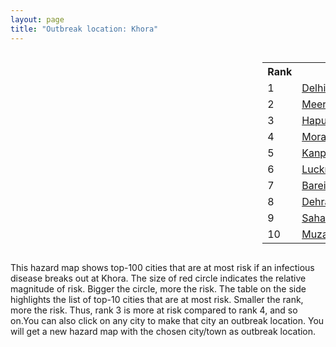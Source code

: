 ```yaml
---
layout: page
title: "Outbreak location: Khora"
---
```

<div style="width: 100%; overflow: auto;">
<div style="width: 75%; float: left;">
<div id="mapid">
<script src="https://buda-magenta.github.io/hazard_map/load_map.js"></script>

<script>
var marker_outbreak = L.marker([28.753900, 77.399900],{"autoPan": true}).addTo(map); marker_outbreak.bindTooltip("Khora").openTooltip();

var circle_1 = L.circle([28.651718, 77.221939], {"pane": "markerPane", "color": "red", "fill": true, "fillOpacity": 0.2, "fillRule": "evenodd", "lineCap": "round", "lineJoin": "round", "opacity": 1.0, "radius": 93910, "stroke": true, "weight": 3}).addTo(map);
circle_1.bindTooltip("Delhi<br>rank: 1<br>hazard index: 0.093911")
circle_1.bindPopup('<a href="https://buda-magenta.github.io/hazard_map/Delhi">Delhi</a>')

var circle_2 = L.circle([29.000653, 77.768229], {"pane": "markerPane", "color": "red", "fill": true, "fillOpacity": 0.2, "fillRule": "evenodd", "lineCap": "round", "lineJoin": "round", "opacity": 1.0, "radius": 34530, "stroke": true, "weight": 3}).addTo(map);
circle_2.bindTooltip("Meerut<br>rank: 2<br>hazard index: 0.034531")
circle_2.bindPopup('<a href="https://buda-magenta.github.io/hazard_map/Meerut">Meerut</a>')

var circle_3 = L.circle([28.740613, 77.835426], {"pane": "markerPane", "color": "red", "fill": true, "fillOpacity": 0.2, "fillRule": "evenodd", "lineCap": "round", "lineJoin": "round", "opacity": 1.0, "radius": 33155, "stroke": true, "weight": 3}).addTo(map);
circle_3.bindTooltip("Hapur<br>rank: 3<br>hazard index: 0.033155")
circle_3.bindPopup('<a href="https://buda-magenta.github.io/hazard_map/Hapur">Hapur</a>')

var circle_4 = L.circle([28.863842, 78.805778], {"pane": "markerPane", "color": "red", "fill": true, "fillOpacity": 0.2, "fillRule": "evenodd", "lineCap": "round", "lineJoin": "round", "opacity": 1.0, "radius": 29207, "stroke": true, "weight": 3}).addTo(map);
circle_4.bindTooltip("Moradabad<br>rank: 4<br>hazard index: 0.029208")
circle_4.bindPopup('<a href="https://buda-magenta.github.io/hazard_map/Moradabad">Moradabad</a>')

var circle_5 = L.circle([26.460914, 80.321759], {"pane": "markerPane", "color": "red", "fill": true, "fillOpacity": 0.2, "fillRule": "evenodd", "lineCap": "round", "lineJoin": "round", "opacity": 1.0, "radius": 16437, "stroke": true, "weight": 3}).addTo(map);
circle_5.bindTooltip("Kanpur<br>rank: 5<br>hazard index: 0.016437")
circle_5.bindPopup('<a href="https://buda-magenta.github.io/hazard_map/Kanpur">Kanpur</a>')

var circle_6 = L.circle([26.838100, 80.934600], {"pane": "markerPane", "color": "red", "fill": true, "fillOpacity": 0.2, "fillRule": "evenodd", "lineCap": "round", "lineJoin": "round", "opacity": 1.0, "radius": 13328, "stroke": true, "weight": 3}).addTo(map);
circle_6.bindTooltip("Lucknow<br>rank: 6<br>hazard index: 0.013328")
circle_6.bindPopup('<a href="https://buda-magenta.github.io/hazard_map/Lucknow">Lucknow</a>')

var circle_7 = L.circle([28.457876, 79.405571], {"pane": "markerPane", "color": "red", "fill": true, "fillOpacity": 0.2, "fillRule": "evenodd", "lineCap": "round", "lineJoin": "round", "opacity": 1.0, "radius": 12726, "stroke": true, "weight": 3}).addTo(map);
circle_7.bindTooltip("Bareilly<br>rank: 7<br>hazard index: 0.012726")
circle_7.bindPopup('<a href="https://buda-magenta.github.io/hazard_map/Bareilly">Bareilly</a>')

var circle_8 = L.circle([30.325565, 78.043681], {"pane": "markerPane", "color": "red", "fill": true, "fillOpacity": 0.2, "fillRule": "evenodd", "lineCap": "round", "lineJoin": "round", "opacity": 1.0, "radius": 10148, "stroke": true, "weight": 3}).addTo(map);
circle_8.bindTooltip("Dehradun<br>rank: 8<br>hazard index: 0.010148")
circle_8.bindPopup('<a href="https://buda-magenta.github.io/hazard_map/Dehradun">Dehradun</a>')

var circle_9 = L.circle([29.988077, 77.508130], {"pane": "markerPane", "color": "red", "fill": true, "fillOpacity": 0.2, "fillRule": "evenodd", "lineCap": "round", "lineJoin": "round", "opacity": 1.0, "radius": 9889, "stroke": true, "weight": 3}).addTo(map);
circle_9.bindTooltip("Saharanpur<br>rank: 9<br>hazard index: 0.009890")
circle_9.bindPopup('<a href="https://buda-magenta.github.io/hazard_map/Saharanpur">Saharanpur</a>')

var circle_10 = L.circle([29.448006, 77.740685], {"pane": "markerPane", "color": "red", "fill": true, "fillOpacity": 0.2, "fillRule": "evenodd", "lineCap": "round", "lineJoin": "round", "opacity": 1.0, "radius": 8369, "stroke": true, "weight": 3}).addTo(map);
circle_10.bindTooltip("Muzaffarnagar<br>rank: 10<br>hazard index: 0.008369")
circle_10.bindPopup('<a href="https://buda-magenta.github.io/hazard_map/Muzaffarnagar">Muzaffarnagar</a>')

var circle_11 = L.circle([27.876990, 78.137290], {"pane": "markerPane", "color": "red", "fill": true, "fillOpacity": 0.2, "fillRule": "evenodd", "lineCap": "round", "lineJoin": "round", "opacity": 1.0, "radius": 6717, "stroke": true, "weight": 3}).addTo(map);
circle_11.bindTooltip("Aligarh<br>rank: 11<br>hazard index: 0.006717")
circle_11.bindPopup('<a href="https://buda-magenta.github.io/hazard_map/Aligarh">Aligarh</a>')

var circle_12 = L.circle([28.794068, 79.185930], {"pane": "markerPane", "color": "red", "fill": true, "fillOpacity": 0.2, "fillRule": "evenodd", "lineCap": "round", "lineJoin": "round", "opacity": 1.0, "radius": 6685, "stroke": true, "weight": 3}).addTo(map);
circle_12.bindTooltip("Rampur<br>rank: 12<br>hazard index: 0.006685")
circle_12.bindPopup('<a href="https://buda-magenta.github.io/hazard_map/Rampur">Rampur</a>')

var circle_13 = L.circle([27.175255, 78.009816], {"pane": "markerPane", "color": "red", "fill": true, "fillOpacity": 0.2, "fillRule": "evenodd", "lineCap": "round", "lineJoin": "round", "opacity": 1.0, "radius": 5738, "stroke": true, "weight": 3}).addTo(map);
circle_13.bindTooltip("Agra<br>rank: 13<br>hazard index: 0.005739")
circle_13.bindPopup('<a href="https://buda-magenta.github.io/hazard_map/Agra">Agra</a>')

var circle_14 = L.circle([29.938447, 78.145298], {"pane": "markerPane", "color": "red", "fill": true, "fillOpacity": 0.2, "fillRule": "evenodd", "lineCap": "round", "lineJoin": "round", "opacity": 1.0, "radius": 5390, "stroke": true, "weight": 3}).addTo(map);
circle_14.bindTooltip("Haridwar<br>rank: 14<br>hazard index: 0.005390")
circle_14.bindPopup('<a href="https://buda-magenta.github.io/hazard_map/Haridwar">Haridwar</a>')

var circle_15 = L.circle([28.402979, 77.310384], {"pane": "markerPane", "color": "red", "fill": true, "fillOpacity": 0.2, "fillRule": "evenodd", "lineCap": "round", "lineJoin": "round", "opacity": 1.0, "radius": 5131, "stroke": true, "weight": 3}).addTo(map);
circle_15.bindTooltip("Faridabad<br>rank: 15<br>hazard index: 0.005132")
circle_15.bindPopup('<a href="https://buda-magenta.github.io/hazard_map/Faridabad">Faridabad</a>')

var circle_16 = L.circle([28.923397, 78.488317], {"pane": "markerPane", "color": "red", "fill": true, "fillOpacity": 0.2, "fillRule": "evenodd", "lineCap": "round", "lineJoin": "round", "opacity": 1.0, "radius": 4692, "stroke": true, "weight": 3}).addTo(map);
circle_16.bindTooltip("Amroha<br>rank: 16<br>hazard index: 0.004693")
circle_16.bindPopup('<a href="https://buda-magenta.github.io/hazard_map/Amroha">Amroha</a>')

var circle_17 = L.circle([28.428262, 77.002700], {"pane": "markerPane", "color": "red", "fill": true, "fillOpacity": 0.2, "fillRule": "evenodd", "lineCap": "round", "lineJoin": "round", "opacity": 1.0, "radius": 3273, "stroke": true, "weight": 3}).addTo(map);
circle_17.bindTooltip("Gurgaon<br>rank: 17<br>hazard index: 0.003273")
circle_17.bindPopup('<a href="https://buda-magenta.github.io/hazard_map/Gurgaon">Gurgaon</a>')

var circle_18 = L.circle([25.438130, 81.833800], {"pane": "markerPane", "color": "red", "fill": true, "fillOpacity": 0.2, "fillRule": "evenodd", "lineCap": "round", "lineJoin": "round", "opacity": 1.0, "radius": 3268, "stroke": true, "weight": 3}).addTo(map);
circle_18.bindTooltip("Allahabad<br>rank: 18<br>hazard index: 0.003269")
circle_18.bindPopup('<a href="https://buda-magenta.github.io/hazard_map/Allahabad">Allahabad</a>')

var circle_19 = L.circle([28.969640, 79.379747], {"pane": "markerPane", "color": "red", "fill": true, "fillOpacity": 0.2, "fillRule": "evenodd", "lineCap": "round", "lineJoin": "round", "opacity": 1.0, "radius": 3201, "stroke": true, "weight": 3}).addTo(map);
circle_19.bindTooltip("Rudrapur City<br>rank: 19<br>hazard index: 0.003201")
circle_19.bindPopup('<a href="https://buda-magenta.github.io/hazard_map/Rudrapur_City">Rudrapur City</a>')

var circle_20 = L.circle([28.570784, 77.327107], {"pane": "markerPane", "color": "red", "fill": true, "fillOpacity": 0.2, "fillRule": "evenodd", "lineCap": "round", "lineJoin": "round", "opacity": 1.0, "radius": 2666, "stroke": true, "weight": 3}).addTo(map);
circle_20.bindTooltip("Noida<br>rank: 20<br>hazard index: 0.002667")
circle_20.bindPopup('<a href="https://buda-magenta.github.io/hazard_map/Noida">Noida</a>')

var circle_21 = L.circle([28.826162, 77.541656], {"pane": "markerPane", "color": "red", "fill": true, "fillOpacity": 0.2, "fillRule": "evenodd", "lineCap": "round", "lineJoin": "round", "opacity": 1.0, "radius": 2556, "stroke": true, "weight": 3}).addTo(map);
circle_21.bindTooltip("Modinagar<br>rank: 21<br>hazard index: 0.002556")
circle_21.bindPopup('<a href="https://buda-magenta.github.io/hazard_map/Modinagar">Modinagar</a>')

var circle_22 = L.circle([30.909016, 75.851601], {"pane": "markerPane", "color": "red", "fill": true, "fillOpacity": 0.2, "fillRule": "evenodd", "lineCap": "round", "lineJoin": "round", "opacity": 1.0, "radius": 2390, "stroke": true, "weight": 3}).addTo(map);
circle_22.bindTooltip("Ludhiana<br>rank: 22<br>hazard index: 0.002391")
circle_22.bindPopup('<a href="https://buda-magenta.github.io/hazard_map/Ludhiana">Ludhiana</a>')

var circle_23 = L.circle([29.211757, 78.961731], {"pane": "markerPane", "color": "red", "fill": true, "fillOpacity": 0.2, "fillRule": "evenodd", "lineCap": "round", "lineJoin": "round", "opacity": 1.0, "radius": 1932, "stroke": true, "weight": 3}).addTo(map);
circle_23.bindTooltip("Kashipur<br>rank: 23<br>hazard index: 0.001933")
circle_23.bindPopup('<a href="https://buda-magenta.github.io/hazard_map/Kashipur">Kashipur</a>')

var circle_24 = L.circle([29.869350, 77.890212], {"pane": "markerPane", "color": "red", "fill": true, "fillOpacity": 0.2, "fillRule": "evenodd", "lineCap": "round", "lineJoin": "round", "opacity": 1.0, "radius": 1931, "stroke": true, "weight": 3}).addTo(map);
circle_24.bindTooltip("Roorkee<br>rank: 24<br>hazard index: 0.001932")
circle_24.bindPopup('<a href="https://buda-magenta.github.io/hazard_map/Roorkee">Roorkee</a>')

var circle_25 = L.circle([28.733400, 77.298600], {"pane": "markerPane", "color": "red", "fill": true, "fillOpacity": 0.2, "fillRule": "evenodd", "lineCap": "round", "lineJoin": "round", "opacity": 1.0, "radius": 1830, "stroke": true, "weight": 3}).addTo(map);
circle_25.bindTooltip("Loni<br>rank: 25<br>hazard index: 0.001831")
circle_25.bindPopup('<a href="https://buda-magenta.github.io/hazard_map/Loni">Loni</a>')

var circle_26 = L.circle([27.912633, 79.746563], {"pane": "markerPane", "color": "red", "fill": true, "fillOpacity": 0.2, "fillRule": "evenodd", "lineCap": "round", "lineJoin": "round", "opacity": 1.0, "radius": 1757, "stroke": true, "weight": 3}).addTo(map);
circle_26.bindTooltip("Shahjahanpur<br>rank: 26<br>hazard index: 0.001757")
circle_26.bindPopup('<a href="https://buda-magenta.github.io/hazard_map/Shahjahanpur">Shahjahanpur</a>')

var circle_27 = L.circle([30.129326, 77.245483], {"pane": "markerPane", "color": "red", "fill": true, "fillOpacity": 0.2, "fillRule": "evenodd", "lineCap": "round", "lineJoin": "round", "opacity": 1.0, "radius": 1666, "stroke": true, "weight": 3}).addTo(map);
circle_27.bindTooltip("Jagadhri<br>rank: 27<br>hazard index: 0.001667")
circle_27.bindPopup('<a href="https://buda-magenta.github.io/hazard_map/Jagadhri">Jagadhri</a>')

var circle_28 = L.circle([19.075990, 72.877393], {"pane": "markerPane", "color": "red", "fill": true, "fillOpacity": 0.2, "fillRule": "evenodd", "lineCap": "round", "lineJoin": "round", "opacity": 1.0, "radius": 1612, "stroke": true, "weight": 3}).addTo(map);
circle_28.bindTooltip("Mumbai<br>rank: 28<br>hazard index: 0.001612")
circle_28.bindPopup('<a href="https://buda-magenta.github.io/hazard_map/Mumbai">Mumbai</a>')

var circle_29 = L.circle([25.843539, 80.918004], {"pane": "markerPane", "color": "red", "fill": true, "fillOpacity": 0.2, "fillRule": "evenodd", "lineCap": "round", "lineJoin": "round", "opacity": 1.0, "radius": 1571, "stroke": true, "weight": 3}).addTo(map);
circle_29.bindTooltip("Fatehpur<br>rank: 29<br>hazard index: 0.001572")
circle_29.bindPopup('<a href="https://buda-magenta.github.io/hazard_map/Fatehpur">Fatehpur</a>')

var circle_30 = L.circle([29.214460, 79.527918], {"pane": "markerPane", "color": "red", "fill": true, "fillOpacity": 0.2, "fillRule": "evenodd", "lineCap": "round", "lineJoin": "round", "opacity": 1.0, "radius": 1470, "stroke": true, "weight": 3}).addTo(map);
circle_30.bindTooltip("Haldwani<br>rank: 30<br>hazard index: 0.001471")
circle_30.bindPopup('<a href="https://buda-magenta.github.io/hazard_map/Haldwani">Haldwani</a>')

var circle_31 = L.circle([30.209087, 76.339872], {"pane": "markerPane", "color": "red", "fill": true, "fillOpacity": 0.2, "fillRule": "evenodd", "lineCap": "round", "lineJoin": "round", "opacity": 1.0, "radius": 1447, "stroke": true, "weight": 3}).addTo(map);
circle_31.bindTooltip("Patiala<br>rank: 31<br>hazard index: 0.001448")
circle_31.bindPopup('<a href="https://buda-magenta.github.io/hazard_map/Patiala">Patiala</a>')

var circle_32 = L.circle([28.901090, 76.580194], {"pane": "markerPane", "color": "red", "fill": true, "fillOpacity": 0.2, "fillRule": "evenodd", "lineCap": "round", "lineJoin": "round", "opacity": 1.0, "radius": 1400, "stroke": true, "weight": 3}).addTo(map);
circle_32.bindTooltip("Rohtak<br>rank: 32<br>hazard index: 0.001401")
circle_32.bindPopup('<a href="https://buda-magenta.github.io/hazard_map/Rohtak">Rohtak</a>')

var circle_33 = L.circle([28.388861, 77.974798], {"pane": "markerPane", "color": "red", "fill": true, "fillOpacity": 0.2, "fillRule": "evenodd", "lineCap": "round", "lineJoin": "round", "opacity": 1.0, "radius": 1371, "stroke": true, "weight": 3}).addTo(map);
circle_33.bindTooltip("Bulandshahr<br>rank: 33<br>hazard index: 0.001372")
circle_33.bindPopup('<a href="https://buda-magenta.github.io/hazard_map/Bulandshahr">Bulandshahr</a>')

var circle_34 = L.circle([27.633333, 77.583333], {"pane": "markerPane", "color": "red", "fill": true, "fillOpacity": 0.2, "fillRule": "evenodd", "lineCap": "round", "lineJoin": "round", "opacity": 1.0, "radius": 1293, "stroke": true, "weight": 3}).addTo(map);
circle_34.bindTooltip("Mathura<br>rank: 34<br>hazard index: 0.001293")
circle_34.bindPopup('<a href="https://buda-magenta.github.io/hazard_map/Mathura">Mathura</a>')

var circle_35 = L.circle([31.292011, 75.568058], {"pane": "markerPane", "color": "red", "fill": true, "fillOpacity": 0.2, "fillRule": "evenodd", "lineCap": "round", "lineJoin": "round", "opacity": 1.0, "radius": 1277, "stroke": true, "weight": 3}).addTo(map);
circle_35.bindTooltip("Jalandhar<br>rank: 35<br>hazard index: 0.001277")
circle_35.bindPopup('<a href="https://buda-magenta.github.io/hazard_map/Jalandhar">Jalandhar</a>')

var circle_36 = L.circle([27.985060, 80.753845], {"pane": "markerPane", "color": "red", "fill": true, "fillOpacity": 0.2, "fillRule": "evenodd", "lineCap": "round", "lineJoin": "round", "opacity": 1.0, "radius": 1201, "stroke": true, "weight": 3}).addTo(map);
circle_36.bindTooltip("Lakhimpur<br>rank: 36<br>hazard index: 0.001202")
circle_36.bindPopup('<a href="https://buda-magenta.github.io/hazard_map/Lakhimpur">Lakhimpur</a>')

var circle_37 = L.circle([25.335649, 83.007629], {"pane": "markerPane", "color": "red", "fill": true, "fillOpacity": 0.2, "fillRule": "evenodd", "lineCap": "round", "lineJoin": "round", "opacity": 1.0, "radius": 1196, "stroke": true, "weight": 3}).addTo(map);
circle_37.bindTooltip("Varanasi<br>rank: 37<br>hazard index: 0.001196")
circle_37.bindPopup('<a href="https://buda-magenta.github.io/hazard_map/Varanasi">Varanasi</a>')

var circle_38 = L.circle([26.671329, 83.364583], {"pane": "markerPane", "color": "red", "fill": true, "fillOpacity": 0.2, "fillRule": "evenodd", "lineCap": "round", "lineJoin": "round", "opacity": 1.0, "radius": 1191, "stroke": true, "weight": 3}).addTo(map);
circle_38.bindTooltip("Gorakhpur<br>rank: 38<br>hazard index: 0.001191")
circle_38.bindPopup('<a href="https://buda-magenta.github.io/hazard_map/Gorakhpur">Gorakhpur</a>')

var circle_39 = L.circle([25.609324, 85.123525], {"pane": "markerPane", "color": "red", "fill": true, "fillOpacity": 0.2, "fillRule": "evenodd", "lineCap": "round", "lineJoin": "round", "opacity": 1.0, "radius": 1175, "stroke": true, "weight": 3}).addTo(map);
circle_39.bindTooltip("Patna<br>rank: 39<br>hazard index: 0.001175")
circle_39.bindPopup('<a href="https://buda-magenta.github.io/hazard_map/Patna">Patna</a>')

var circle_40 = L.circle([27.639077, 76.614452], {"pane": "markerPane", "color": "red", "fill": true, "fillOpacity": 0.2, "fillRule": "evenodd", "lineCap": "round", "lineJoin": "round", "opacity": 1.0, "radius": 1152, "stroke": true, "weight": 3}).addTo(map);
circle_40.bindTooltip("Alwar<br>rank: 40<br>hazard index: 0.001153")
circle_40.bindPopup('<a href="https://buda-magenta.github.io/hazard_map/Alwar">Alwar</a>')

var circle_41 = L.circle([29.391275, 76.977168], {"pane": "markerPane", "color": "red", "fill": true, "fillOpacity": 0.2, "fillRule": "evenodd", "lineCap": "round", "lineJoin": "round", "opacity": 1.0, "radius": 1111, "stroke": true, "weight": 3}).addTo(map);
circle_41.bindTooltip("Panipat<br>rank: 41<br>hazard index: 0.001112")
circle_41.bindPopup('<a href="https://buda-magenta.github.io/hazard_map/Panipat">Panipat</a>')

var circle_42 = L.circle([30.211200, 77.286390], {"pane": "markerPane", "color": "red", "fill": true, "fillOpacity": 0.2, "fillRule": "evenodd", "lineCap": "round", "lineJoin": "round", "opacity": 1.0, "radius": 1097, "stroke": true, "weight": 3}).addTo(map);
circle_42.bindTooltip("Yamunanagar<br>rank: 42<br>hazard index: 0.001097")
circle_42.bindPopup('<a href="https://buda-magenta.github.io/hazard_map/Yamunanagar">Yamunanagar</a>')

var circle_43 = L.circle([29.680327, 76.989625], {"pane": "markerPane", "color": "red", "fill": true, "fillOpacity": 0.2, "fillRule": "evenodd", "lineCap": "round", "lineJoin": "round", "opacity": 1.0, "radius": 1084, "stroke": true, "weight": 3}).addTo(map);
circle_43.bindTooltip("Karnal<br>rank: 43<br>hazard index: 0.001084")
circle_43.bindPopup('<a href="https://buda-magenta.github.io/hazard_map/Karnal">Karnal</a>')

var circle_44 = L.circle([29.168807, 75.746110], {"pane": "markerPane", "color": "red", "fill": true, "fillOpacity": 0.2, "fillRule": "evenodd", "lineCap": "round", "lineJoin": "round", "opacity": 1.0, "radius": 1076, "stroke": true, "weight": 3}).addTo(map);
circle_44.bindTooltip("Hisar<br>rank: 44<br>hazard index: 0.001076")
circle_44.bindPopup('<a href="https://buda-magenta.github.io/hazard_map/Hisar">Hisar</a>')

var circle_45 = L.circle([27.177366, 78.389912], {"pane": "markerPane", "color": "red", "fill": true, "fillOpacity": 0.2, "fillRule": "evenodd", "lineCap": "round", "lineJoin": "round", "opacity": 1.0, "radius": 1073, "stroke": true, "weight": 3}).addTo(map);
circle_45.bindTooltip("Firozabad<br>rank: 45<br>hazard index: 0.001074")
circle_45.bindPopup('<a href="https://buda-magenta.github.io/hazard_map/Firozabad">Firozabad</a>')

var circle_46 = L.circle([29.003314, 77.016732], {"pane": "markerPane", "color": "red", "fill": true, "fillOpacity": 0.2, "fillRule": "evenodd", "lineCap": "round", "lineJoin": "round", "opacity": 1.0, "radius": 1047, "stroke": true, "weight": 3}).addTo(map);
circle_46.bindTooltip("Sonipat<br>rank: 46<br>hazard index: 0.001047")
circle_46.bindPopup('<a href="https://buda-magenta.github.io/hazard_map/Sonipat">Sonipat</a>')

var circle_47 = L.circle([25.531031, 78.652689], {"pane": "markerPane", "color": "red", "fill": true, "fillOpacity": 0.2, "fillRule": "evenodd", "lineCap": "round", "lineJoin": "round", "opacity": 1.0, "radius": 1003, "stroke": true, "weight": 3}).addTo(map);
circle_47.bindTooltip("Jhansi<br>rank: 47<br>hazard index: 0.001003")
circle_47.bindPopup('<a href="https://buda-magenta.github.io/hazard_map/Jhansi">Jhansi</a>')

var circle_48 = L.circle([31.634308, 74.873679], {"pane": "markerPane", "color": "red", "fill": true, "fillOpacity": 0.2, "fillRule": "evenodd", "lineCap": "round", "lineJoin": "round", "opacity": 1.0, "radius": 963, "stroke": true, "weight": 3}).addTo(map);
circle_48.bindTooltip("Amritsar<br>rank: 48<br>hazard index: 0.000964")
circle_48.bindPopup('<a href="https://buda-magenta.github.io/hazard_map/Amritsar">Amritsar</a>')

var circle_49 = L.circle([30.384367, 76.770421], {"pane": "markerPane", "color": "red", "fill": true, "fillOpacity": 0.2, "fillRule": "evenodd", "lineCap": "round", "lineJoin": "round", "opacity": 1.0, "radius": 941, "stroke": true, "weight": 3}).addTo(map);
circle_49.bindTooltip("Ambala<br>rank: 49<br>hazard index: 0.000942")
circle_49.bindPopup('<a href="https://buda-magenta.github.io/hazard_map/Ambala">Ambala</a>')

var circle_50 = L.circle([27.265212, 77.369126], {"pane": "markerPane", "color": "red", "fill": true, "fillOpacity": 0.2, "fillRule": "evenodd", "lineCap": "round", "lineJoin": "round", "opacity": 1.0, "radius": 916, "stroke": true, "weight": 3}).addTo(map);
circle_50.bindTooltip("Bharatpur<br>rank: 50<br>hazard index: 0.000917")
circle_50.bindPopup('<a href="https://buda-magenta.github.io/hazard_map/Bharatpur">Bharatpur</a>')

var circle_51 = L.circle([12.979120, 77.591300], {"pane": "markerPane", "color": "red", "fill": true, "fillOpacity": 0.2, "fillRule": "evenodd", "lineCap": "round", "lineJoin": "round", "opacity": 1.0, "radius": 848, "stroke": true, "weight": 3}).addTo(map);
circle_51.bindTooltip("Bangalore<br>rank: 51<br>hazard index: 0.000848")
circle_51.bindPopup('<a href="https://buda-magenta.github.io/hazard_map/Bangalore">Bangalore</a>')

var circle_52 = L.circle([28.618753, 78.550874], {"pane": "markerPane", "color": "red", "fill": true, "fillOpacity": 0.2, "fillRule": "evenodd", "lineCap": "round", "lineJoin": "round", "opacity": 1.0, "radius": 790, "stroke": true, "weight": 3}).addTo(map);
circle_52.bindTooltip("Sambhal<br>rank: 52<br>hazard index: 0.000791")
circle_52.bindPopup('<a href="https://buda-magenta.github.io/hazard_map/Sambhal">Sambhal</a>')

var circle_53 = L.circle([28.488378, 78.735249], {"pane": "markerPane", "color": "red", "fill": true, "fillOpacity": 0.2, "fillRule": "evenodd", "lineCap": "round", "lineJoin": "round", "opacity": 1.0, "radius": 741, "stroke": true, "weight": 3}).addTo(map);
circle_53.bindTooltip("Chandausi<br>rank: 53<br>hazard index: 0.000741")
circle_53.bindPopup('<a href="https://buda-magenta.github.io/hazard_map/Chandausi">Chandausi</a>')

var circle_54 = L.circle([28.660965, 76.834676], {"pane": "markerPane", "color": "red", "fill": true, "fillOpacity": 0.2, "fillRule": "evenodd", "lineCap": "round", "lineJoin": "round", "opacity": 1.0, "radius": 740, "stroke": true, "weight": 3}).addTo(map);
circle_54.bindTooltip("Bahadurgarh<br>rank: 54<br>hazard index: 0.000741")
circle_54.bindPopup('<a href="https://buda-magenta.github.io/hazard_map/Bahadurgarh">Bahadurgarh</a>')

var circle_55 = L.circle([30.733442, 76.779714], {"pane": "markerPane", "color": "red", "fill": true, "fillOpacity": 0.2, "fillRule": "evenodd", "lineCap": "round", "lineJoin": "round", "opacity": 1.0, "radius": 739, "stroke": true, "weight": 3}).addTo(map);
circle_55.bindTooltip("Chandigarh<br>rank: 55<br>hazard index: 0.000740")
circle_55.bindPopup('<a href="https://buda-magenta.github.io/hazard_map/Chandigarh">Chandigarh</a>')

var circle_56 = L.circle([28.793170, 76.139128], {"pane": "markerPane", "color": "red", "fill": true, "fillOpacity": 0.2, "fillRule": "evenodd", "lineCap": "round", "lineJoin": "round", "opacity": 1.0, "radius": 729, "stroke": true, "weight": 3}).addTo(map);
circle_56.bindTooltip("Bhiwani<br>rank: 56<br>hazard index: 0.000730")
circle_56.bindPopup('<a href="https://buda-magenta.github.io/hazard_map/Bhiwani">Bhiwani</a>')

var circle_57 = L.circle([22.541418, 88.357691], {"pane": "markerPane", "color": "red", "fill": true, "fillOpacity": 0.2, "fillRule": "evenodd", "lineCap": "round", "lineJoin": "round", "opacity": 1.0, "radius": 715, "stroke": true, "weight": 3}).addTo(map);
circle_57.bindTooltip("Kolkata<br>rank: 57<br>hazard index: 0.000716")
circle_57.bindPopup('<a href="https://buda-magenta.github.io/hazard_map/Kolkata">Kolkata</a>')

var circle_58 = L.circle([28.205907, 77.875714], {"pane": "markerPane", "color": "red", "fill": true, "fillOpacity": 0.2, "fillRule": "evenodd", "lineCap": "round", "lineJoin": "round", "opacity": 1.0, "radius": 684, "stroke": true, "weight": 3}).addTo(map);
circle_58.bindTooltip("Khurja<br>rank: 58<br>hazard index: 0.000685")
circle_58.bindPopup('<a href="https://buda-magenta.github.io/hazard_map/Khurja">Khurja</a>')

var circle_59 = L.circle([26.718324, 79.090254], {"pane": "markerPane", "color": "red", "fill": true, "fillOpacity": 0.2, "fillRule": "evenodd", "lineCap": "round", "lineJoin": "round", "opacity": 1.0, "radius": 683, "stroke": true, "weight": 3}).addTo(map);
circle_59.bindTooltip("Etawah<br>rank: 59<br>hazard index: 0.000684")
circle_59.bindPopup('<a href="https://buda-magenta.github.io/hazard_map/Etawah">Etawah</a>')

var circle_60 = L.circle([27.573243, 78.111739], {"pane": "markerPane", "color": "red", "fill": true, "fillOpacity": 0.2, "fillRule": "evenodd", "lineCap": "round", "lineJoin": "round", "opacity": 1.0, "radius": 648, "stroke": true, "weight": 3}).addTo(map);
circle_60.bindTooltip("Hathras<br>rank: 60<br>hazard index: 0.000649")
circle_60.bindPopup('<a href="https://buda-magenta.github.io/hazard_map/Hathras">Hathras</a>')

var circle_61 = L.circle([28.068312, 79.046073], {"pane": "markerPane", "color": "red", "fill": true, "fillOpacity": 0.2, "fillRule": "evenodd", "lineCap": "round", "lineJoin": "round", "opacity": 1.0, "radius": 615, "stroke": true, "weight": 3}).addTo(map);
circle_61.bindTooltip("Budaun<br>rank: 61<br>hazard index: 0.000615")
circle_61.bindPopup('<a href="https://buda-magenta.github.io/hazard_map/Budaun">Budaun</a>')

var circle_62 = L.circle([29.301826, 76.338471], {"pane": "markerPane", "color": "red", "fill": true, "fillOpacity": 0.2, "fillRule": "evenodd", "lineCap": "round", "lineJoin": "round", "opacity": 1.0, "radius": 610, "stroke": true, "weight": 3}).addTo(map);
circle_62.bindTooltip("Jind<br>rank: 62<br>hazard index: 0.000611")
circle_62.bindPopup('<a href="https://buda-magenta.github.io/hazard_map/Jind">Jind</a>')

var circle_63 = L.circle([23.021624, 72.579707], {"pane": "markerPane", "color": "red", "fill": true, "fillOpacity": 0.2, "fillRule": "evenodd", "lineCap": "round", "lineJoin": "round", "opacity": 1.0, "radius": 609, "stroke": true, "weight": 3}).addTo(map);
circle_63.bindTooltip("Ahmedabad<br>rank: 63<br>hazard index: 0.000609")
circle_63.bindPopup('<a href="https://buda-magenta.github.io/hazard_map/Ahmedabad">Ahmedabad</a>')

var circle_64 = L.circle([17.388786, 78.461065], {"pane": "markerPane", "color": "red", "fill": true, "fillOpacity": 0.2, "fillRule": "evenodd", "lineCap": "round", "lineJoin": "round", "opacity": 1.0, "radius": 593, "stroke": true, "weight": 3}).addTo(map);
circle_64.bindTooltip("Hyderabad<br>rank: 64<br>hazard index: 0.000594")
circle_64.bindPopup('<a href="https://buda-magenta.github.io/hazard_map/Hyderabad">Hyderabad</a>')

var circle_65 = L.circle([29.993040, 76.829223], {"pane": "markerPane", "color": "red", "fill": true, "fillOpacity": 0.2, "fillRule": "evenodd", "lineCap": "round", "lineJoin": "round", "opacity": 1.0, "radius": 592, "stroke": true, "weight": 3}).addTo(map);
circle_65.bindTooltip("Thanesar<br>rank: 65<br>hazard index: 0.000592")
circle_65.bindPopup('<a href="https://buda-magenta.github.io/hazard_map/Thanesar">Thanesar</a>')

var circle_66 = L.circle([27.504639, 80.829466], {"pane": "markerPane", "color": "red", "fill": true, "fillOpacity": 0.2, "fillRule": "evenodd", "lineCap": "round", "lineJoin": "round", "opacity": 1.0, "radius": 582, "stroke": true, "weight": 3}).addTo(map);
circle_66.bindTooltip("Sitapur<br>rank: 66<br>hazard index: 0.000582")
circle_66.bindPopup('<a href="https://buda-magenta.github.io/hazard_map/Sitapur">Sitapur</a>')

var circle_67 = L.circle([26.915458, 75.818982], {"pane": "markerPane", "color": "red", "fill": true, "fillOpacity": 0.2, "fillRule": "evenodd", "lineCap": "round", "lineJoin": "round", "opacity": 1.0, "radius": 576, "stroke": true, "weight": 3}).addTo(map);
circle_67.bindTooltip("Jaipur<br>rank: 67<br>hazard index: 0.000576")
circle_67.bindPopup('<a href="https://buda-magenta.github.io/hazard_map/Jaipur">Jaipur</a>')

var circle_68 = L.circle([28.195647, 76.616518], {"pane": "markerPane", "color": "red", "fill": true, "fillOpacity": 0.2, "fillRule": "evenodd", "lineCap": "round", "lineJoin": "round", "opacity": 1.0, "radius": 566, "stroke": true, "weight": 3}).addTo(map);
circle_68.bindTooltip("Rewari<br>rank: 68<br>hazard index: 0.000567")
circle_68.bindPopup('<a href="https://buda-magenta.github.io/hazard_map/Rewari">Rewari</a>')

var circle_69 = L.circle([28.079690, 75.541768], {"pane": "markerPane", "color": "red", "fill": true, "fillOpacity": 0.2, "fillRule": "evenodd", "lineCap": "round", "lineJoin": "round", "opacity": 1.0, "radius": 566, "stroke": true, "weight": 3}).addTo(map);
circle_69.bindTooltip("Jhunjhunun<br>rank: 69<br>hazard index: 0.000567")
circle_69.bindPopup('<a href="https://buda-magenta.github.io/hazard_map/Jhunjhunun">Jhunjhunun</a>')

var circle_70 = L.circle([28.651718, 77.221939], {"pane": "markerPane", "color": "red", "fill": true, "fillOpacity": 0.2, "fillRule": "evenodd", "lineCap": "round", "lineJoin": "round", "opacity": 1.0, "radius": 560, "stroke": true, "weight": 3}).addTo(map);
circle_70.bindTooltip("Dehri<br>rank: 70<br>hazard index: 0.000561")
circle_70.bindPopup('<a href="https://buda-magenta.github.io/hazard_map/Dehri">Dehri</a>')

var circle_71 = L.circle([29.822821, 76.378310], {"pane": "markerPane", "color": "red", "fill": true, "fillOpacity": 0.2, "fillRule": "evenodd", "lineCap": "round", "lineJoin": "round", "opacity": 1.0, "radius": 556, "stroke": true, "weight": 3}).addTo(map);
circle_71.bindTooltip("Kaithal<br>rank: 71<br>hazard index: 0.000557")
circle_71.bindPopup('<a href="https://buda-magenta.github.io/hazard_map/Kaithal">Kaithal</a>')

var circle_72 = L.circle([13.083694, 80.270186], {"pane": "markerPane", "color": "red", "fill": true, "fillOpacity": 0.2, "fillRule": "evenodd", "lineCap": "round", "lineJoin": "round", "opacity": 1.0, "radius": 517, "stroke": true, "weight": 3}).addTo(map);
circle_72.bindTooltip("Chennai<br>rank: 72<br>hazard index: 0.000517")
circle_72.bindPopup('<a href="https://buda-magenta.github.io/hazard_map/Chennai">Chennai</a>')

var circle_73 = L.circle([28.176959, 77.373112], {"pane": "markerPane", "color": "red", "fill": true, "fillOpacity": 0.2, "fillRule": "evenodd", "lineCap": "round", "lineJoin": "round", "opacity": 1.0, "radius": 510, "stroke": true, "weight": 3}).addTo(map);
circle_73.bindTooltip("Palwal<br>rank: 73<br>hazard index: 0.000511")
circle_73.bindPopup('<a href="https://buda-magenta.github.io/hazard_map/Palwal">Palwal</a>')

var circle_74 = L.circle([18.521428, 73.854454], {"pane": "markerPane", "color": "red", "fill": true, "fillOpacity": 0.2, "fillRule": "evenodd", "lineCap": "round", "lineJoin": "round", "opacity": 1.0, "radius": 504, "stroke": true, "weight": 3}).addTo(map);
circle_74.bindTooltip("Pune<br>rank: 74<br>hazard index: 0.000505")
circle_74.bindPopup('<a href="https://buda-magenta.github.io/hazard_map/Pune">Pune</a>')

var circle_75 = L.circle([26.148658, 85.340013], {"pane": "markerPane", "color": "red", "fill": true, "fillOpacity": 0.2, "fillRule": "evenodd", "lineCap": "round", "lineJoin": "round", "opacity": 1.0, "radius": 451, "stroke": true, "weight": 3}).addTo(map);
circle_75.bindTooltip("Muzaffarpur<br>rank: 75<br>hazard index: 0.000451")
circle_75.bindPopup('<a href="https://buda-magenta.github.io/hazard_map/Muzaffarpur">Muzaffarpur</a>')

var circle_76 = L.circle([27.733696, 81.477321], {"pane": "markerPane", "color": "red", "fill": true, "fillOpacity": 0.2, "fillRule": "evenodd", "lineCap": "round", "lineJoin": "round", "opacity": 1.0, "radius": 445, "stroke": true, "weight": 3}).addTo(map);
circle_76.bindTooltip("Bahraich<br>rank: 76<br>hazard index: 0.000445")
circle_76.bindPopup('<a href="https://buda-magenta.github.io/hazard_map/Bahraich">Bahraich</a>')

var circle_77 = L.circle([29.500882, 77.348383], {"pane": "markerPane", "color": "red", "fill": true, "fillOpacity": 0.2, "fillRule": "evenodd", "lineCap": "round", "lineJoin": "round", "opacity": 1.0, "radius": 430, "stroke": true, "weight": 3}).addTo(map);
circle_77.bindTooltip("Shamli<br>rank: 77<br>hazard index: 0.000430")
circle_77.bindPopup('<a href="https://buda-magenta.github.io/hazard_map/Shamli">Shamli</a>')

var circle_78 = L.circle([29.154148, 77.305954], {"pane": "markerPane", "color": "red", "fill": true, "fillOpacity": 0.2, "fillRule": "evenodd", "lineCap": "round", "lineJoin": "round", "opacity": 1.0, "radius": 403, "stroke": true, "weight": 3}).addTo(map);
circle_78.bindTooltip("Baraut<br>rank: 78<br>hazard index: 0.000403")
circle_78.bindPopup('<a href="https://buda-magenta.github.io/hazard_map/Baraut">Baraut</a>')

var circle_79 = L.circle([27.883846, 78.634890], {"pane": "markerPane", "color": "red", "fill": true, "fillOpacity": 0.2, "fillRule": "evenodd", "lineCap": "round", "lineJoin": "round", "opacity": 1.0, "radius": 393, "stroke": true, "weight": 3}).addTo(map);
circle_79.bindTooltip("Kasganj<br>rank: 79<br>hazard index: 0.000393")
circle_79.bindPopup('<a href="https://buda-magenta.github.io/hazard_map/Kasganj">Kasganj</a>')

var circle_80 = L.circle([26.250000, 81.250000], {"pane": "markerPane", "color": "red", "fill": true, "fillOpacity": 0.2, "fillRule": "evenodd", "lineCap": "round", "lineJoin": "round", "opacity": 1.0, "radius": 372, "stroke": true, "weight": 3}).addTo(map);
circle_80.bindTooltip("Rae Bareli<br>rank: 80<br>hazard index: 0.000372")
circle_80.bindPopup('<a href="https://buda-magenta.github.io/hazard_map/Rae_Bareli">Rae Bareli</a>')

var circle_81 = L.circle([27.437194, 79.489129], {"pane": "markerPane", "color": "red", "fill": true, "fillOpacity": 0.2, "fillRule": "evenodd", "lineCap": "round", "lineJoin": "round", "opacity": 1.0, "radius": 340, "stroke": true, "weight": 3}).addTo(map);
circle_81.bindTooltip("Farrukhabad<br>rank: 81<br>hazard index: 0.000340")
circle_81.bindPopup('<a href="https://buda-magenta.github.io/hazard_map/Farrukhabad">Farrukhabad</a>')

var circle_82 = L.circle([22.801519, 86.202958], {"pane": "markerPane", "color": "red", "fill": true, "fillOpacity": 0.2, "fillRule": "evenodd", "lineCap": "round", "lineJoin": "round", "opacity": 1.0, "radius": 321, "stroke": true, "weight": 3}).addTo(map);
circle_82.bindTooltip("Jamshedpur<br>rank: 82<br>hazard index: 0.000322")
circle_82.bindPopup('<a href="https://buda-magenta.github.io/hazard_map/Jamshedpur">Jamshedpur</a>')

var circle_83 = L.circle([26.716413, 88.430992], {"pane": "markerPane", "color": "red", "fill": true, "fillOpacity": 0.2, "fillRule": "evenodd", "lineCap": "round", "lineJoin": "round", "opacity": 1.0, "radius": 305, "stroke": true, "weight": 3}).addTo(map);
circle_83.bindTooltip("Siliguri<br>rank: 83<br>hazard index: 0.000306")
circle_83.bindPopup('<a href="https://buda-magenta.github.io/hazard_map/Siliguri">Siliguri</a>')

var circle_84 = L.circle([15.398403, 73.812918], {"pane": "markerPane", "color": "red", "fill": true, "fillOpacity": 0.2, "fillRule": "evenodd", "lineCap": "round", "lineJoin": "round", "opacity": 1.0, "radius": 301, "stroke": true, "weight": 3}).addTo(map);
circle_84.bindTooltip("Vasco Da Gama<br>rank: 84<br>hazard index: 0.000301")
circle_84.bindPopup('<a href="https://buda-magenta.github.io/hazard_map/Vasco_Da_Gama">Vasco Da Gama</a>')

var circle_85 = L.circle([26.180598, 91.753943], {"pane": "markerPane", "color": "red", "fill": true, "fillOpacity": 0.2, "fillRule": "evenodd", "lineCap": "round", "lineJoin": "round", "opacity": 1.0, "radius": 295, "stroke": true, "weight": 3}).addTo(map);
circle_85.bindTooltip("Guwahati<br>rank: 85<br>hazard index: 0.000296")
circle_85.bindPopup('<a href="https://buda-magenta.github.io/hazard_map/Guwahati">Guwahati</a>')

var circle_86 = L.circle([25.773344, 84.784977], {"pane": "markerPane", "color": "red", "fill": true, "fillOpacity": 0.2, "fillRule": "evenodd", "lineCap": "round", "lineJoin": "round", "opacity": 1.0, "radius": 277, "stroke": true, "weight": 3}).addTo(map);
circle_86.bindTooltip("Chapra<br>rank: 86<br>hazard index: 0.000277")
circle_86.bindPopup('<a href="https://buda-magenta.github.io/hazard_map/Chapra">Chapra</a>')

var circle_87 = L.circle([34.074744, 74.820444], {"pane": "markerPane", "color": "red", "fill": true, "fillOpacity": 0.2, "fillRule": "evenodd", "lineCap": "round", "lineJoin": "round", "opacity": 1.0, "radius": 263, "stroke": true, "weight": 3}).addTo(map);
circle_87.bindTooltip("Srinagar<br>rank: 87<br>hazard index: 0.000264")
circle_87.bindPopup('<a href="https://buda-magenta.github.io/hazard_map/Srinagar">Srinagar</a>')

var circle_88 = L.circle([23.258486, 77.401989], {"pane": "markerPane", "color": "red", "fill": true, "fillOpacity": 0.2, "fillRule": "evenodd", "lineCap": "round", "lineJoin": "round", "opacity": 1.0, "radius": 261, "stroke": true, "weight": 3}).addTo(map);
circle_88.bindTooltip("Bhopal<br>rank: 88<br>hazard index: 0.000262")
circle_88.bindPopup('<a href="https://buda-magenta.github.io/hazard_map/Bhopal">Bhopal</a>')

var circle_89 = L.circle([25.603508, 83.507454], {"pane": "markerPane", "color": "red", "fill": true, "fillOpacity": 0.2, "fillRule": "evenodd", "lineCap": "round", "lineJoin": "round", "opacity": 1.0, "radius": 258, "stroke": true, "weight": 3}).addTo(map);
circle_89.bindTooltip("Ghazipur<br>rank: 89<br>hazard index: 0.000259")
circle_89.bindPopup('<a href="https://buda-magenta.github.io/hazard_map/Ghazipur">Ghazipur</a>')

var circle_90 = L.circle([21.149813, 79.082056], {"pane": "markerPane", "color": "red", "fill": true, "fillOpacity": 0.2, "fillRule": "evenodd", "lineCap": "round", "lineJoin": "round", "opacity": 1.0, "radius": 245, "stroke": true, "weight": 3}).addTo(map);
circle_90.bindTooltip("Nagpur<br>rank: 90<br>hazard index: 0.000246")
circle_90.bindPopup('<a href="https://buda-magenta.github.io/hazard_map/Nagpur">Nagpur</a>')

var circle_91 = L.circle([25.286698, 87.132254], {"pane": "markerPane", "color": "red", "fill": true, "fillOpacity": 0.2, "fillRule": "evenodd", "lineCap": "round", "lineJoin": "round", "opacity": 1.0, "radius": 240, "stroke": true, "weight": 3}).addTo(map);
circle_91.bindTooltip("Bhagalpur<br>rank: 91<br>hazard index: 0.000240")
circle_91.bindPopup('<a href="https://buda-magenta.github.io/hazard_map/Bhagalpur">Bhagalpur</a>')

var circle_92 = L.circle([20.266777, 85.843559], {"pane": "markerPane", "color": "red", "fill": true, "fillOpacity": 0.2, "fillRule": "evenodd", "lineCap": "round", "lineJoin": "round", "opacity": 1.0, "radius": 239, "stroke": true, "weight": 3}).addTo(map);
circle_92.bindTooltip("Bhubaneswar<br>rank: 92<br>hazard index: 0.000239")
circle_92.bindPopup('<a href="https://buda-magenta.github.io/hazard_map/Bhubaneswar">Bhubaneswar</a>')

var circle_93 = L.circle([32.718561, 74.858092], {"pane": "markerPane", "color": "red", "fill": true, "fillOpacity": 0.2, "fillRule": "evenodd", "lineCap": "round", "lineJoin": "round", "opacity": 1.0, "radius": 232, "stroke": true, "weight": 3}).addTo(map);
circle_93.bindTooltip("Jammu<br>rank: 93<br>hazard index: 0.000233")
circle_93.bindPopup('<a href="https://buda-magenta.github.io/hazard_map/Jammu">Jammu</a>')

var circle_94 = L.circle([23.370035, 85.325013], {"pane": "markerPane", "color": "red", "fill": true, "fillOpacity": 0.2, "fillRule": "evenodd", "lineCap": "round", "lineJoin": "round", "opacity": 1.0, "radius": 217, "stroke": true, "weight": 3}).addTo(map);
circle_94.bindTooltip("Ranchi<br>rank: 94<br>hazard index: 0.000218")
circle_94.bindPopup('<a href="https://buda-magenta.github.io/hazard_map/Ranchi">Ranchi</a>')

var circle_95 = L.circle([28.495208, 80.107541], {"pane": "markerPane", "color": "red", "fill": true, "fillOpacity": 0.2, "fillRule": "evenodd", "lineCap": "round", "lineJoin": "round", "opacity": 1.0, "radius": 215, "stroke": true, "weight": 3}).addTo(map);
circle_95.bindTooltip("Pilibhit<br>rank: 95<br>hazard index: 0.000215")
circle_95.bindPopup('<a href="https://buda-magenta.github.io/hazard_map/Pilibhit">Pilibhit</a>')

var circle_96 = L.circle([27.109667, 81.918329], {"pane": "markerPane", "color": "red", "fill": true, "fillOpacity": 0.2, "fillRule": "evenodd", "lineCap": "round", "lineJoin": "round", "opacity": 1.0, "radius": 211, "stroke": true, "weight": 3}).addTo(map);
circle_96.bindTooltip("Gonda<br>rank: 96<br>hazard index: 0.000211")
circle_96.bindPopup('<a href="https://buda-magenta.github.io/hazard_map/Gonda">Gonda</a>')

var circle_97 = L.circle([25.512719, 86.090571], {"pane": "markerPane", "color": "red", "fill": true, "fillOpacity": 0.2, "fillRule": "evenodd", "lineCap": "round", "lineJoin": "round", "opacity": 1.0, "radius": 209, "stroke": true, "weight": 3}).addTo(map);
circle_97.bindTooltip("Begusarai<br>rank: 97<br>hazard index: 0.000210")
circle_97.bindPopup('<a href="https://buda-magenta.github.io/hazard_map/Begusarai">Begusarai</a>')

var circle_98 = L.circle([27.338577, 80.097526], {"pane": "markerPane", "color": "red", "fill": true, "fillOpacity": 0.2, "fillRule": "evenodd", "lineCap": "round", "lineJoin": "round", "opacity": 1.0, "radius": 205, "stroke": true, "weight": 3}).addTo(map);
circle_98.bindTooltip("Hardoi<br>rank: 98<br>hazard index: 0.000205")
circle_98.bindPopup('<a href="https://buda-magenta.github.io/hazard_map/Hardoi">Hardoi</a>')

var circle_99 = L.circle([25.720581, 85.255560], {"pane": "markerPane", "color": "red", "fill": true, "fillOpacity": 0.2, "fillRule": "evenodd", "lineCap": "round", "lineJoin": "round", "opacity": 1.0, "radius": 201, "stroke": true, "weight": 3}).addTo(map);
circle_99.bindTooltip("Hajipur<br>rank: 99<br>hazard index: 0.000201")
circle_99.bindPopup('<a href="https://buda-magenta.github.io/hazard_map/Hajipur">Hajipur</a>')

var circle_100 = L.circle([26.724789, 82.793269], {"pane": "markerPane", "color": "red", "fill": true, "fillOpacity": 0.2, "fillRule": "evenodd", "lineCap": "round", "lineJoin": "round", "opacity": 1.0, "radius": 197, "stroke": true, "weight": 3}).addTo(map);
circle_100.bindTooltip("Basti<br>rank: 100<br>hazard index: 0.000198")
circle_100.bindPopup('<a href="https://buda-magenta.github.io/hazard_map/Basti">Basti</a>')
</script>
</div>
</div>


<div style="width: 20%; float: right;">
<table>
<tr>
<th>Rank</th>
<th>City</th>
</tr>

<tr>
<td>1</td>
<td><a href="https://buda-magenta.github.io/hazard_map/Delhi">Delhi</a></td>
</tr>

<tr>
<td>2</td>
<td><a href="https://buda-magenta.github.io/hazard_map/Meerut">Meerut</a></td>
</tr>

<tr>
<td>3</td>
<td><a href="https://buda-magenta.github.io/hazard_map/Hapur">Hapur</a></td>
</tr>

<tr>
<td>4</td>
<td><a href="https://buda-magenta.github.io/hazard_map/Moradabad">Moradabad</a></td>
</tr>

<tr>
<td>5</td>
<td><a href="https://buda-magenta.github.io/hazard_map/Kanpur">Kanpur</a></td>
</tr>

<tr>
<td>6</td>
<td><a href="https://buda-magenta.github.io/hazard_map/Lucknow">Lucknow</a></td>
</tr>

<tr>
<td>7</td>
<td><a href="https://buda-magenta.github.io/hazard_map/Bareilly">Bareilly</a></td>
</tr>

<tr>
<td>8</td>
<td><a href="https://buda-magenta.github.io/hazard_map/Dehradun">Dehradun</a></td>
</tr>

<tr>
<td>9</td>
<td><a href="https://buda-magenta.github.io/hazard_map/Saharanpur">Saharanpur</a></td>
</tr>

<tr>
<td>10</td>
<td><a href="https://buda-magenta.github.io/hazard_map/Muzaffarnagar">Muzaffarnagar</a></td>
</tr>

</table>
</div>
</div>


<p align="left">This hazard map shows top-100 cities that are at most risk if an infectious disease breaks out at Khora. The size of red circle indicates the relative magnitude of risk. Bigger the circle, more the risk. The table on the side highlights the list of top-10 cities that are at most risk. Smaller the rank, more the risk. Thus, rank 3 is more at risk compared to rank 4, and so on.You can also click on any city to make that city an outbreak location. You will get a new hazard map with the chosen city/town as outbreak location.
</p>